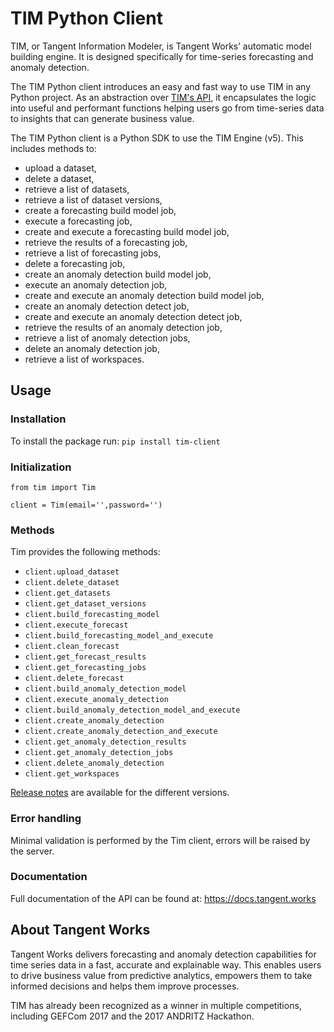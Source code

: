 # TIM Python Client

TIM, or Tangent Information Modeler, is Tangent Works’ automatic model building engine. It is designed specifically for time-series forecasting and anomaly detection.

The TIM Python client introduces an easy and fast way to use TIM in any Python project. As an abstraction over [TIM's API](https://tim-platform.tangent.works/api/v5/swagger-ui.html), it encapsulates the logic into useful and performant functions helping users go from time-series data to insights that can generate business value.

The TIM Python client is a Python SDK to use the TIM Engine (v5). This includes methods to:

- upload a dataset,
- delete a dataset,
- retrieve a list of datasets,
- retrieve a list of dataset versions,
- create a forecasting build model job,
- execute a forecasting job,
- create and execute a forecasting build model job,
- retrieve the results of a forecasting job,
- retrieve a list of forecasting jobs,
- delete a forecasting job,
- create an anomaly detection build model job,
- execute an anomaly detection job,
- create and execute an anomaly detection build model job,
- create an anomaly detection detect job,
- create and execute an anomaly detection detect job,
- retrieve the results of an anomaly detection job,
- retrieve a list of anomaly detection jobs,
- delete an anomaly detection job,
- retrieve a list of workspaces.

## Usage

### Installation

To install the package run: `pip install tim-client`

### Initialization

```
from tim import Tim

client = Tim(email='',password='')
```

### Methods

Tim provides the following methods:

- `client.upload_dataset`
- `client.delete_dataset`
- `client.get_datasets`
- `client.get_dataset_versions`
- `client.build_forecasting_model`
- `client.execute_forecast`
- `client.build_forecasting_model_and_execute`
- `client.clean_forecast`
- `client.get_forecast_results`
- `client.get_forecasting_jobs`
- `client.delete_forecast`
- `client.build_anomaly_detection_model`
- `client.execute_anomaly_detection`
- `client.build_anomaly_detection_model_and_execute`
- `client.create_anomaly_detection`
- `client.create_anomaly_detection_and_execute`
- `client.get_anomaly_detection_results`
- `client.get_anomaly_detection_jobs`
- `client.delete_anomaly_detection`
- `client.get_workspaces`

[Release notes](https://docs.tangent.works/Release-Notes/Python-Client/) are available for the different versions.

### Error handling

Minimal validation is performed by the Tim client, errors will be raised by the server.

### Documentation

Full documentation of the API can be found at: https://docs.tangent.works

## About Tangent Works

Tangent Works delivers forecasting and anomaly detection capabilities for time series data in a fast, accurate and explainable way. This enables users to drive business value from predictive analytics, empowers them to take informed decisions and helps them improve processes.

TIM has already been recognized as a winner in multiple competitions, including GEFCom 2017 and the 2017 ANDRITZ Hackathon.
